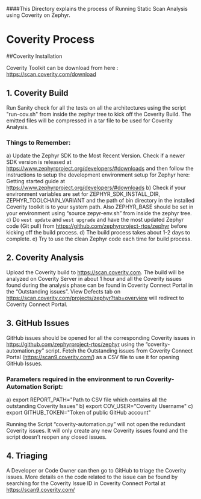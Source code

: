 ####This Directory explains the process of Running Static Scan Analysis using Coverity on Zephyr. 

# Coverity Process

##Coverity Installation

Coverity Toolkit can be download from here : https://scan.coverity.com/download

## 1. Coverity Build
Run Sanity check for all the tests on all the architectures using the script "run-cov.sh" from inside the zephyr tree to kick off the Coverity Build. The emitted files will be compressed in a tar file to be used for Coverity Analysis.

### Things to Remember:
a)	Update the Zephyr SDK to the Most Recent Version. Check if a newer SDK version is released at https://www.zephyrproject.org/developers/#downloads and then follow the instructions to setup the development environment setup for Zephyr here: Getting started guide at https://www.zephyrproject.org/developers/#downloads
b)	Check if your environment variables are set for ZEPHYR_SDK_INSTALL_DIR, ZEPHYR_TOOLCHAIN_VARIANT and the path of bin directory in the installed Coverity toolkit is to your system path. Also ZEPHYR_BASE should be set in your environment using “source zepyr-env.sh” from inside the zephyr tree.
c)	Do ```west update``` and ```west upgrade``` and have the most updated Zephyr code (Git pull) from https://github.com/zephyrproject-rtos/zephyr before kicking off the build process. 
d)	The build process takes about 1-2 days to complete.
e)	Try to use the clean Zephyr code each time for build process.

## 2. Coverity Analysis
Upload the Coverity build to https://scan.coverity.com. The build will be analyzed on Coverity Server in about 1 hour and all the Coverity issues found during the analysis phase can be found in Coverity Connect Portal in the “Outstanding issues”.  View Defects tab on https://scan.coverity.com/projects/zephyr?tab=overview will redirect to Coverity Connect Portal. 

## 3. GitHub Issues
GitHub issues should be opened for all the corresponding Coverity issues in https://github.com/zephyrproject-rtos/zephyr using the “coverity-automation.py” script. Fetch the Outstanding issues from Coverity Connect Portal (https://scan9.coverity.com/) as a CSV file to use it for opening GitHub Issues.

### Parameters required in the environment to run Coverity-Automation Script:
a)	export REPORT_PATH="Path to CSV file which contains all the outstanding Coverity Issues”
b)	export COV_USER="Coverity Username"
c)	export GITHUB_TOKEN="Token of public GitHub account"
            
Running the Script “coverity-automation.py” will not open the redundant Coverity issues. It will only create any new Coverity issues found and the script doesn’t reopen any closed issues.

## 4. Triaging

A Developer or Code Owner can then go to GitHub to triage the Coverity issues. More details on the code related to the issue can be found by searching for the Coverity Issue ID in Coverity Connect Portal at https://scan9.coverity.com/

